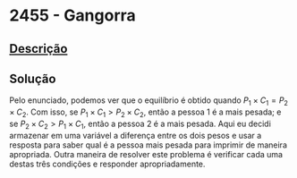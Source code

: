 # 2455 - Gangorra

## [Descrição](https://www.beecrowd.com.br/judge/pt/problems/view/2455)

## Solução

Pelo enunciado, podemos ver que o equilíbrio é obtido quando $P_{1} \times C_{1} = P_{2} \times C_{2}$. Com isso, se $P_{1} \times C_{1} > P_{2} \times C_{2}$, então a pessoa 1 é a mais pesada; e se $P_{2} \times C_{2} > P_{1} \times C_{1}$, então a pessoa 2 é a mais pesada. Aqui eu decidi armazenar em uma variável a diferença entre os dois pesos e usar a resposta para saber qual é a pessoa mais pesada para imprimir de maneira apropriada. Outra maneira de resolver este problema é verificar cada uma destas três condições e responder apropriadamente.